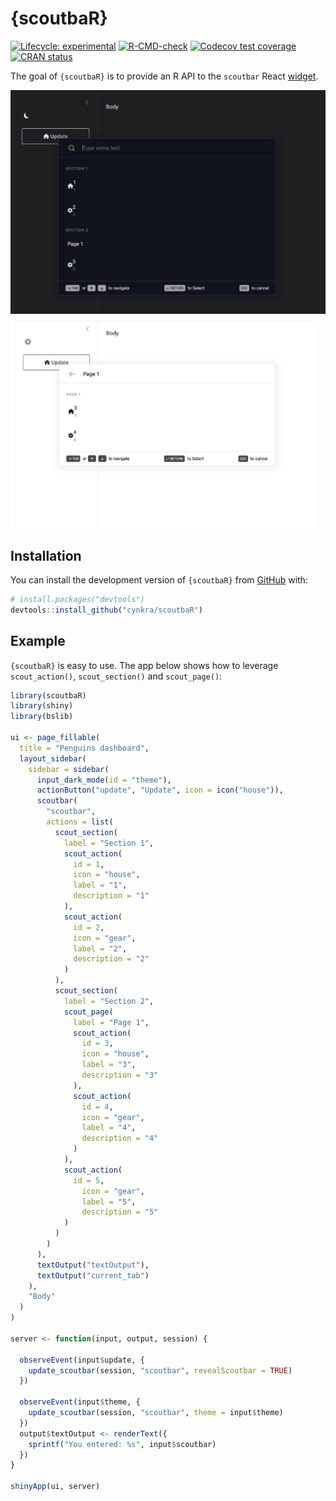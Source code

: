 
<!-- README.md is generated from README.Rmd. Please edit that file -->

# {scoutbaR}

<!-- badges: start -->

[![Lifecycle:
experimental](https://img.shields.io/badge/lifecycle-experimental-orange.svg)](https://lifecycle.r-lib.org/articles/stages.html#experimental)
[![R-CMD-check](https://github.com/cynkra/scoutbaR/actions/workflows/R-CMD-check.yaml/badge.svg)](https://github.com/cynkra/scoutbaR/actions/workflows/R-CMD-check.yaml)
[![Codecov test
coverage](https://codecov.io/gh/cynkra/scoutbaR/branch/main/graph/badge.svg)](https://app.codecov.io/gh/cynkra/scoutbaR?branch=main)
[![CRAN
status](https://www.r-pkg.org/badges/version/scoutbaR)](https://CRAN.R-project.org/package=scoutbaR)
<!-- badges: end -->

The goal of `{scoutbaR}` is to provide an R API to the `scoutbar` React
[widget](https://www.scoutbar.co/).

![](./man/figures/scoutbar-dark.png)
![](./man/figures/scoutbar-light.png)

## Installation

You can install the development version of `{scoutbaR}` from
[GitHub](https://github.com/) with:

``` r
# install.packages("devtools")
devtools::install_github("cynkra/scoutbaR")
```

## Example

`{scoutbaR}` is easy to use. The app below shows how to leverage
`scout_action()`, `scout_section()` and `scout_page()`:

``` r
library(scoutbaR)
library(shiny)
library(bslib)

ui <- page_fillable(
  title = "Penguins dashboard",
  layout_sidebar(
    sidebar = sidebar(
      input_dark_mode(id = "theme"),
      actionButton("update", "Update", icon = icon("house")),
      scoutbar(
        "scoutbar",
        actions = list(
          scout_section(
            label = "Section 1",
            scout_action(
              id = 1,
              icon = "house",
              label = "1",
              description = "1"
            ),
            scout_action(
              id = 2,
              icon = "gear",
              label = "2",
              description = "2"
            )
          ),
          scout_section(
            label = "Section 2",
            scout_page(
              label = "Page 1",
              scout_action(
                id = 3,
                icon = "house",
                label = "3",
                description = "3"
              ),
              scout_action(
                id = 4,
                icon = "gear",
                label = "4",
                description = "4"
              )
            ),
            scout_action(
              id = 5,
                icon = "gear",
                label = "5",
                description = "5"
            )
          )
        )
      ),
      textOutput("textOutput"),
      textOutput("current_tab")
    ),
    "Body"
  )
)

server <- function(input, output, session) {

  observeEvent(input$update, {
    update_scoutbar(session, "scoutbar", revealScoutbar = TRUE)
  })

  observeEvent(input$theme, {
    update_scoutbar(session, "scoutbar", theme = input$theme)
  })
  output$textOutput <- renderText({
    sprintf("You entered: %s", input$scoutbar)
  })
}

shinyApp(ui, server)
```
